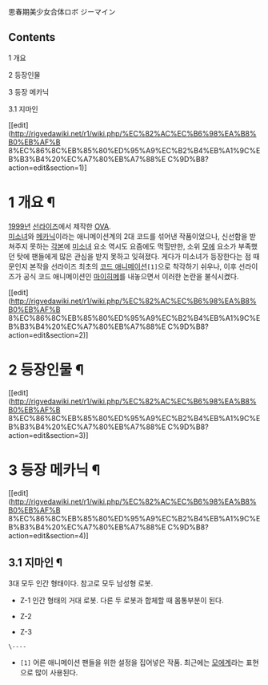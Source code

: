 思春期美少女合体ロボ ジーマイン

## Contents

    

1 개요

2 등장인물

3 등장 메카닉

    

3.1 지마인

[[edit](http://rigvedawiki.net/r1/wiki.php/%EC%82%AC%EC%B6%98%EA%B8%B0%EB%AF%B
8%EC%86%8C%EB%85%80%ED%95%A9%EC%B2%B4%EB%A1%9C%EB%B3%B4%20%EC%A7%80%EB%A7%88%E
C%9D%B8?action=edit&section=1)]

# 1 개요 ¶

[1999년](1999%EB%85%84.md)
[선라이즈](%EC%84%A0%EB%9D%BC%EC%9D%B4%EC%A6%88.md)에서 제작한 [OVA](OVA.md).  
[미소녀](%EB%AF%B8%EC%86%8C%EB%85%80.md)와
[메카닉](%EB%A9%94%EC%B9%B4%EB%8B%89.md)이라는 애니메이션계의 2대 코드를 섞어낸 작품이었으나, 신선함을
받쳐주지 못하는 [각본](%EA%B0%81%EB%B3%B8.md)에
[미소녀](%EB%AF%B8%EC%86%8C%EB%85%80.md) 요소 역시도 요즘에도 먹힐만한, 소위
[모에](%EB%AA%A8%EC%97%90.md) 요소가 부족했던 탓에 팬들에게 많은 관심을 받지 못하고 잊혀졌다. 게다가 미소녀가
등장한다는 점 때문인지 본작을 선라이즈 최초의 [코드 애니메이션](%EC%BD%94%EB%93%9C%20%EC%95%A0%EB%8B%88%EB%A9%94%EC%9D%B4%EC%85%98.md)`[1]`으로 착각하기 쉬우나, 이후 선라이즈가 공식 코드 애니메이션인 [마이히메](%EB%A7%88%EC%9D%B4%20%ED%9E%88%EB%A9%94.md)를 내놓으면서 이러한 논란을 불식시켰다.

[[edit](http://rigvedawiki.net/r1/wiki.php/%EC%82%AC%EC%B6%98%EA%B8%B0%EB%AF%B
8%EC%86%8C%EB%85%80%ED%95%A9%EC%B2%B4%EB%A1%9C%EB%B3%B4%20%EC%A7%80%EB%A7%88%E
C%9D%B8?action=edit&section=2)]

# 2 등장인물 ¶

  

[[edit](http://rigvedawiki.net/r1/wiki.php/%EC%82%AC%EC%B6%98%EA%B8%B0%EB%AF%B
8%EC%86%8C%EB%85%80%ED%95%A9%EC%B2%B4%EB%A1%9C%EB%B3%B4%20%EC%A7%80%EB%A7%88%E
C%9D%B8?action=edit&section=3)]

# 3 등장 메카닉 ¶

[[edit](http://rigvedawiki.net/r1/wiki.php/%EC%82%AC%EC%B6%98%EA%B8%B0%EB%AF%B
8%EC%86%8C%EB%85%80%ED%95%A9%EC%B2%B4%EB%A1%9C%EB%B3%B4%20%EC%A7%80%EB%A7%88%E
C%9D%B8?action=edit&section=4)]

## 3.1 지마인 ¶

3대 모두 인간 형태이다. 참고로 모두 남성형 로봇.

  

  * Z-1 
인간 형태의 거대 로봇. 다른 두 로봇과 합체할 때 몸통부분이 된다.

  

  * Z-2  

  * Z-3

`\----`

  * `[1]` 어른 애니메이션 팬들을 위한 설정을 집어넣은 작품. 최근에는 [모에계](%EB%AA%A8%EC%97%90%EA%B3%84.md)라는 표현으로 많이 사용된다.

